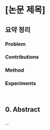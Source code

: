 # [논문 제목]
## 요약 정리
### Problem


### Contributions


### Method


### Experiments



<br>  
  
## 0. Abstract
### 

...
